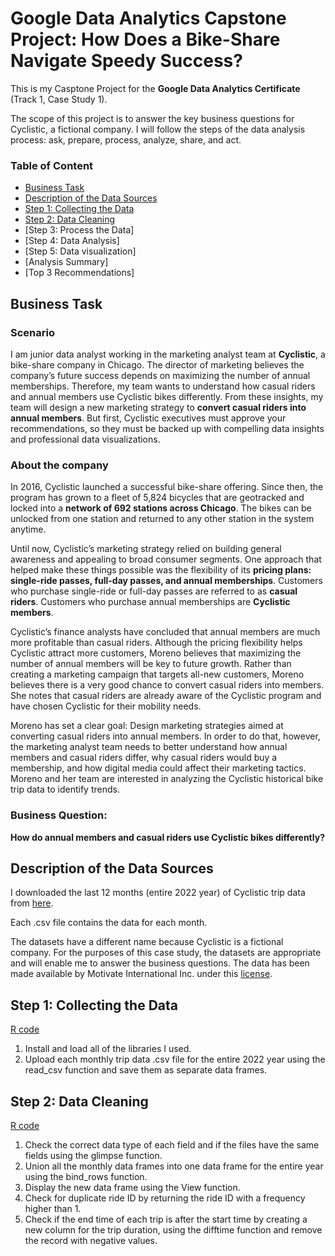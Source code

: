 # Google Data Analytics Capstone Project: How Does a Bike-Share Navigate Speedy Success?

This is my Casptone Project for the **Google Data Analytics Certificate** (Track 1, Case Study 1).

The scope of this project is to answer the key business questions for Cyclistic, a fictional company. I will follow the steps of the data analysis process: ask, prepare, process, analyze, share, and act.

### Table of Content
-   [Business Task](#business-task)
-   [Description of the Data Sources](#description-of-the-data-sources)
-   [Step 1: Collecting the Data](#collecting-the-data)
-   [Step 2: Data Cleaning](#collecting-the-data)
-   [Step 3: Process the Data]
-   [Step 4: Data Analysis]
-   [Step 5: Data visualization]
-   [Analysis Summary]
-   [Top 3 Recommendations]

## Business Task
### Scenario

I am junior data analyst working in the marketing analyst team at **Cyclistic**, a bike-share company in Chicago. The director of marketing believes the company’s future success depends on maximizing the number of annual memberships. Therefore, my team wants to understand how casual riders and annual members use Cyclistic bikes differently. From these insights, my team will design a new marketing strategy to **convert casual riders into annual members**. But first, Cyclistic executives must approve your recommendations, so they must be backed up with compelling data insights and professional data visualizations.

### About the company
In 2016, Cyclistic launched a successful bike-share offering. Since then, the program has grown to a fleet of 5,824 bicycles that are geotracked and locked into a **network of 692 stations across Chicago**. The bikes can be unlocked from one station and returned to any other station in the system anytime.

Until now, Cyclistic’s marketing strategy relied on building general awareness and appealing to broad consumer segments. One approach that helped make these things possible was the flexibility of its **pricing plans: single-ride passes, full-day passes, and annual memberships**. Customers who purchase single-ride or full-day passes are referred to as **casual riders**. Customers who purchase annual memberships are **Cyclistic members**.

Cyclistic’s finance analysts have concluded that annual members are much more profitable than casual riders. Although the pricing flexibility helps Cyclistic attract more customers, Moreno believes that maximizing the number of annual members will be key to future growth. Rather than creating a marketing campaign that targets all-new customers, Moreno believes there is a very good chance to convert casual riders into members. She notes that casual riders are already aware of the Cyclistic program and have chosen Cyclistic for their mobility needs.

Moreno has set a clear goal: Design marketing strategies aimed at converting casual riders into annual members. In order to do that, however, the marketing analyst team needs to better understand how annual members and casual riders differ, why casual riders would buy a membership, and how digital media could affect their marketing tactics. Moreno and her team are interested in analyzing the Cyclistic historical bike trip data to identify trends.

### Business Question:
**How do annual members and casual riders use Cyclistic bikes differently?**


## Description of the Data Sources
I downloaded the last 12 months (entire 2022 year) of Cyclistic trip data from [here](https://divvy-tripdata.s3.amazonaws.com/index.html).

Each .csv file contains the data for each month.

The datasets have a different name because Cyclistic is a fictional company. For the purposes of this case study,
the datasets are appropriate and will enable me to answer the business questions. The data has been made available by
Motivate International Inc. under this [license](https://ride.divvybikes.com/data-license-agreement).

## Step 1: Collecting the Data
[R code](https://github.com/alin-mihalcea/capstone-project/blob/main/01_Collect_Data)
1. Install and load all of the libraries I used.
2. Upload each monthly trip data .csv file for the entire 2022 year using the read_csv function and save them as separate data frames.

## Step 2: Data Cleaning
[R code](https://github.com/alin-mihalcea/capstone-project/blob/main/02_Clean_Data)
1. Check the correct data type of each field and if the files have the same fields using the glimpse function.
2. Union all the monthly data frames into one data frame for the entire year using the bind_rows function.
3. Display the new data frame using the View function.
4. Check for duplicate ride ID by returning the ride ID with a frequency higher than 1.
5. Check if the end time of each trip is after the start time by creating a new column for the trip duration, using the difftime function and remove the record with negative values.


